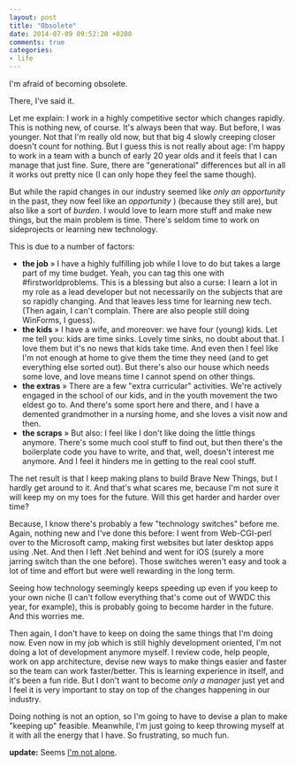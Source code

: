 ```yaml
---
layout: post
title: "Obsolete"
date: 2014-07-09 09:52:20 +0200
comments: true
categories:
- life
---
```


I'm afraid of becoming obsolete.

There, I've said it.

Let me explain: I work in a highly competitive sector which changes rapidly. This is nothing new, of course. It's always been that way. But before, I was younger. Not that I'm really old now, but that big 4 slowly creeping closer doesn't count for nothing. But I guess this is not really about age: I'm happy to work in a team with a bunch of early 20 year olds and it feels that I can manage that just fine. Sure, there are "generational" differences but all in all it works out pretty nice (I can only hope they feel the same though).

But while the rapid changes in our industry seemed like *only an opportunity* in the past, they now feel like an *opportunity*
  ) (because they still are), but also like a sort of *burden*. I would love to learn more stuff and make new things, but the main problem is time. There's seldom time to work on sideprojects or learning new technology.

This is due to a number of factors:

* **the job** &raquo; I have a highly fulfilling job while I love to do but takes a large part of my time budget. Yeah, you can tag this one with #firstworldproblems. This is a blessing but also a curse: I learn a lot in my role as a lead developer but not necessarily on the subjects that are so rapidly changing. And that leaves less time for learning new tech. (Then again, I can't complain. There are also people still doing WinForms, I guess).
* **the kids** &raquo; I have a wife, and moreover: we have four (young) kids. Let me tell you: kids are time sinks. Lovely time sinks, no doubt about that. I love them but it's no news that kids take time. And even then I feel like I'm not enough at home to give them the time they need (and to get everything else sorted out). But there's also our house which needs some love, and love means time I cannot spend on other things.
* **the extras** &raquo; There are a few "extra curricular" activities. We're actively engaged in the school of our kids, and in the youth movement the two eldest go to. And there's some sport here and there, and I have a demented grandmother in a nursing home, and she loves a visit now and then.
* **the scraps** &raquo; But also: I feel like I don't like doing the little things anymore. There's some much cool stuff to find out, but then there's the boilerplate code you have to write, and that, well, doesn't interest me anymore. And I feel it hinders me in getting to the real cool stuff.

The net result is that I keep making plans to build Brave New Things, but I hardly get around to it. And that's what scares me, because I'm not sure it will keep my on my toes for the future. Will this get harder and harder over time?

Because, I know there's probably a few "technology switches" before me. Again, nothing new and I've done this before: I went from Web-CGI-perl over to the Microsoft camp, making first websites but later desktop apps using .Net. And then I left .Net behind and went for iOS (surely a more jarring switch than the one before). Those switches weren't easy and took a lot of time and effort but were well rewarding in the long term.

Seeing how technology seemingly keeps speeding up even if you keep to your own niche (I can't follow everything that's come out of WWDC this year, for example), this is probably going to become harder in the future. And this worries me.

Then again, I don't have to keep on doing the same things that I'm doing now. Even now in my job which is still highly development oriented, I'm not doing a lot of development anymore myself. I review code, help people, work on app architecture, devise new ways to make things easier and faster so the team can work faster/better. This is learning experience in itself, and it's been a fun ride. But I don't want to become *only a manager* just yet and I feel it is very important to stay on top of the changes happening in our industry.

Doing nothing is not an option, so I'm going to have to devise a plan to make "keeping up" feasible. Meanwhile, I'm just going to keep throwing myself at it with all the energy that I have. So frustrating, so much fun.

**update:** Seems [I'm not alone](https://the-pastry-box-project.net/ed-finkler/2014-july-6). 
